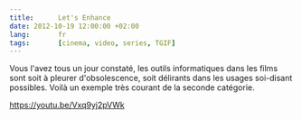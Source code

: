 ```yaml
---
title:      Let's Enhance
date: 2012-10-19 12:00:00 +02:00
lang:       fr
tags:       [cinema, video, series, TGIF]
---
```


Vous l'avez tous un jour constaté, les outils informatiques dans les films sont soit à pleurer d'obsolescence, soit délirants dans les usages soi-disant possibles. Voilà un exemple très courant de la seconde catégorie.

https://youtu.be/Vxq9yj2pVWk
